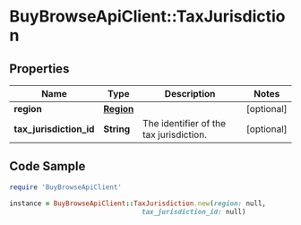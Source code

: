 # BuyBrowseApiClient::TaxJurisdiction

## Properties

Name | Type | Description | Notes
------------ | ------------- | ------------- | -------------
**region** | [**Region**](Region.md) |  | [optional] 
**tax_jurisdiction_id** | **String** | The identifier of the tax jurisdiction. | [optional] 

## Code Sample

```ruby
require 'BuyBrowseApiClient'

instance = BuyBrowseApiClient::TaxJurisdiction.new(region: null,
                                 tax_jurisdiction_id: null)
```


